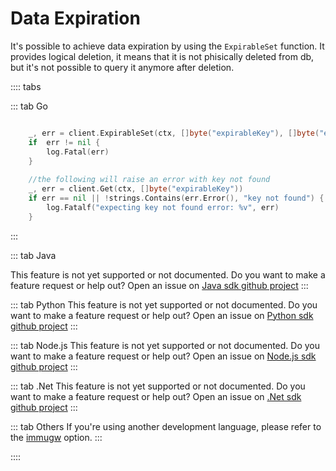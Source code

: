 # Data Expiration

It's possible to achieve data expiration by using the `ExpirableSet` function. It provides logical deletion, it means that it is not phisically deleted from db, but it's not possible to query it anymore after deletion.


:::: tabs

::: tab Go
```go

    _, err = client.ExpirableSet(ctx, []byte("expirableKey"), []byte("expirableValue"), time.Now())
    if  err != nil {
		log.Fatal(err)
    }
    
	//the following will raise an error with key not found
    _, err = client.Get(ctx, []byte("expirableKey"))
	if err == nil || !strings.Contains(err.Error(), "key not found") {
		log.Fatalf("expecting key not found error: %v", err)
	}

```
:::

::: tab Java

This feature is not yet supported or not documented.
Do you want to make a feature request or help out? Open an issue on [Java sdk github project](https://github.com/codenotary/immudb4j/issues/new)
:::

::: tab Python
This feature is not yet supported or not documented.
Do you want to make a feature request or help out? Open an issue on [Python sdk github project](https://github.com/codenotary/immudb-py/issues/new)
:::

::: tab Node.js
This feature is not yet supported or not documented.
Do you want to make a feature request or help out? Open an issue on [Node.js sdk github project](https://github.com/codenotary/immudb-node/issues/new)
:::

::: tab .Net
This feature is not yet supported or not documented.
Do you want to make a feature request or help out? Open an issue on [.Net sdk github project](https://github.com/codenotary/immudb4dotnet/issues/new)
:::

::: tab Others
If you're using another development language, please refer to the [immugw](/master/immugw/) option.
:::

::::


